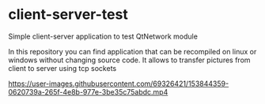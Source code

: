 # client-server-test
Simple client-server application to test QtNetwork module

In this repository you can find application that can be recompiled on linux or windows without changing source code. 
It allows to transfer pictures from client to server using tcp sockets


https://user-images.githubusercontent.com/69326421/153844359-0620739a-265f-4e8b-977e-3be35c75abdc.mp4

